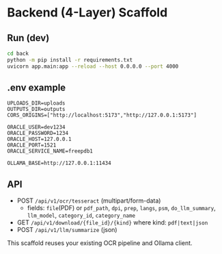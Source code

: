 # Backend (4-Layer) Scaffold

## Run (dev)
```bash
cd back
python -m pip install -r requirements.txt
uvicorn app.main:app --reload --host 0.0.0.0 --port 4000
```

## .env example
```
UPLOADS_DIR=uploads
OUTPUTS_DIR=outputs
CORS_ORIGINS=["http://localhost:5173","http://127.0.0.1:5173"]

ORACLE_USER=dev1234
ORACLE_PASSWORD=1234
ORACLE_HOST=127.0.0.1
ORACLE_PORT=1521
ORACLE_SERVICE_NAME=freepdb1

OLLAMA_BASE=http://127.0.0.1:11434
```

## API
- POST `/api/v1/ocr/tesseract` (multipart/form-data)
  - fields: `file`(PDF) or `pdf_path`, `dpi`, `prep`, `langs`, `psm`, `do_llm_summary`, `llm_model`, `category_id`, `category_name`
- GET `/api/v1/download/{file_id}/{kind}` where kind: `pdf|text|json`
- POST `/api/v1/llm/summarize` (json)

This scaffold reuses your existing OCR pipeline and Ollama client.

